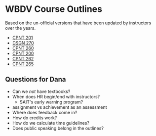 # WBDV Course Outlines
Based on the un-official versions that have been updated by instructors over the years.
- [CPNT 201](cpnt201)
- [DSGN 270](dsgn270)
- [CPNT 260](cpnt260)
- [CPNT 200](cpnt200)
- [CPNT 262](cpnt262)
- [CPNT 265](cpnt265)

## Questions for Dana
- Can we _not_ have textbooks?
- When does HR begin/end with instructors?
    - SAIT's early warning program?
- assignment vs achievement as an assessment
- Where does feedback come in?
- How do credits work?
- How do we calculate time guidelines?
- Does public speaking belong in the outlines?
